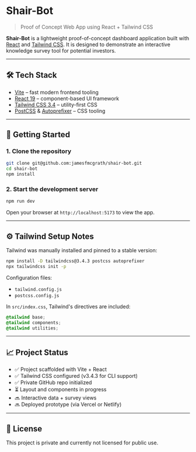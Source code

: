 # Shair-Bot

> Proof of Concept Web App using React + Tailwind CSS

**Shair-Bot** is a lightweight proof-of-concept dashboard application built with [React](https://reactjs.org/) and [Tailwind CSS](https://tailwindcss.com/). It is designed to demonstrate an interactive knowledge survey tool for potential investors.

---

## 🛠 Tech Stack

- [Vite](https://vitejs.dev/) – fast modern frontend tooling
- [React 19](https://react.dev/) – component-based UI framework
- [Tailwind CSS 3.4](https://tailwindcss.com/) – utility-first CSS
- [PostCSS](https://postcss.org/) & [Autoprefixer](https://github.com/postcss/autoprefixer) – CSS tooling

---

## 🚀 Getting Started

### 1. Clone the repository

```bash
git clone git@github.com:jamesfmcgrath/shair-bot.git
cd shair-bot
npm install
```

### 2. Start the development server

```bash
npm run dev
```

Open your browser at `http://localhost:5173` to view the app.

---

## ⚙️ Tailwind Setup Notes

Tailwind was manually installed and pinned to a stable version:

```bash
npm install -D tailwindcss@3.4.3 postcss autoprefixer
npx tailwindcss init -p
```

Configuration files:

- `tailwind.config.js`
- `postcss.config.js`

In `src/index.css`, Tailwind's directives are included:

```css
@tailwind base;
@tailwind components;
@tailwind utilities;
```

---

## 📈 Project Status

- ✅ Project scaffolded with Vite + React
- ✅ Tailwind CSS configured (v3.4.3 for CLI support)
- ✅ Private GitHub repo initialized
- ⏳ Layout and components in progress
- 🔜 Interactive data + survey views
- 🔜 Deployed prototype (via Vercel or Netlify)

---

## 📁 License

This project is private and currently not licensed for public use.
